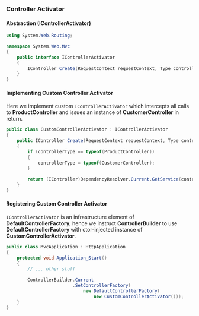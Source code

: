 ### Controller Activator

#### Abstraction (IControllerActivator)

``` csharp
using System.Web.Routing;

namespace System.Web.Mvc
{
    public interface IControllerActivator
    {
        IController Create(RequestContext requestContext, Type controllerType);
    }
}
```

#### Implementing Custom Controller Activator

Here we implement custom `IControllerActivator` which intercepts all calls to **ProductController** and issues an instance of **CustomerController** in return.

``` csharp
public class CustomControllerActivator : IControllerActivator
{
    public IController Create(RequestContext requestContext, Type controllerType)
    {
        if (controllerType == typeof(ProductController))
        {
            controllerType = typeof(CustomerController);
        }
        
        return (IController)DependencyResolver.Current.GetService(controllerType);
    }
}
```

#### Registering Custom Controller Activator

`IControllerActivator` is an infrastructure element of **DefaultControllerFactory**, hence we instruct **ControllerBuilder** to use **DefaultControllerFactory** with ctor-injected instance of **CustomControllerActivator**.

``` csharp
public class MvcApplication : HttpApplication
{
    protected void Application_Start()
    {
        // ... other stuff
        
        ControllerBuilder.Current
                         .SetControllerFactory(
                             new DefaultControllerFactory(
                                 new CustomControllerActivator()));
    }
}
```
